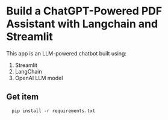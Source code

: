 # Build a ChatGPT-Powered PDF Assistant with Langchain and Streamlit

This app is an LLM-powered chatbot built using:
  1. Streamlit
  2. LangChain
  3. OpenAI LLM model

## Get item

```
  pip install -r requirements.txt
```

